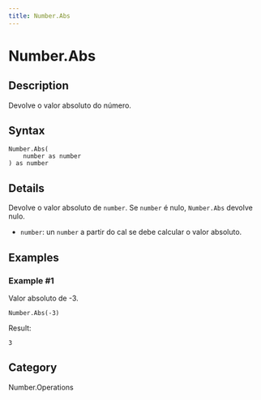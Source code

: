 ```yaml
---
title: Number.Abs
---
```


# Number.Abs


## Description

Devolve o valor absoluto do número.


## Syntax

```powerquery
Number.Abs(
    number as number
) as number
```


## Details

Devolve o valor absoluto de <code>number</code>. Se <code>number</code> é nulo, <code>Number.Abs</code> devolve nulo.    <ul>        <li><code>number</code>: un <code>number</code> a partir do cal se debe calcular o valor absoluto.</li>      </ul>


## Examples

### Example #1 
Valor absoluto de -3.
```powerquery
Number.Abs(-3)
```

Result: 
```powerquery
3
```




## Category
Number.Operations
